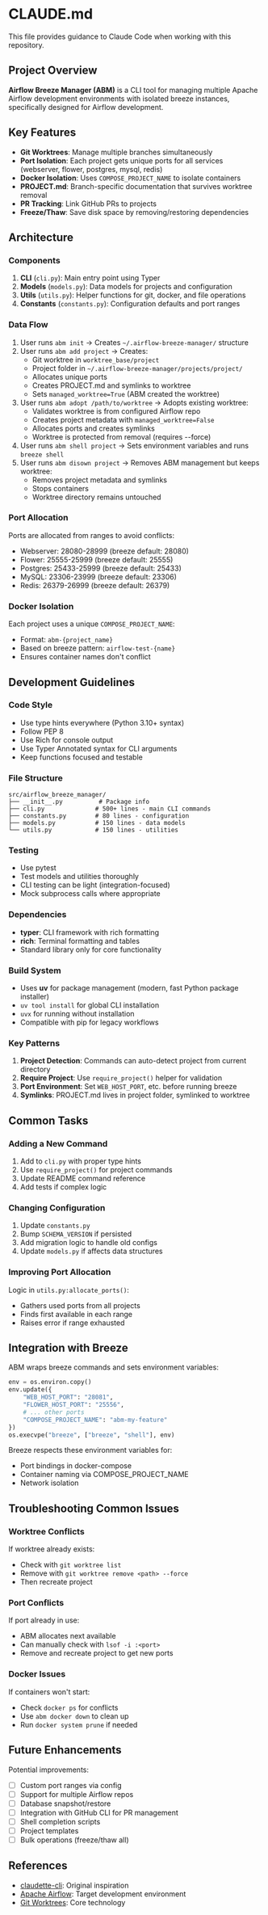 # CLAUDE.md

This file provides guidance to Claude Code when working with this repository.

## Project Overview

**Airflow Breeze Manager (ABM)** is a CLI tool for managing multiple Apache Airflow development environments with isolated breeze instances, specifically designed for Airflow development.

## Key Features

- **Git Worktrees**: Manage multiple branches simultaneously
- **Port Isolation**: Each project gets unique ports for all services (webserver, flower, postgres, mysql, redis)
- **Docker Isolation**: Uses `COMPOSE_PROJECT_NAME` to isolate containers
- **PROJECT.md**: Branch-specific documentation that survives worktree removal
- **PR Tracking**: Link GitHub PRs to projects
- **Freeze/Thaw**: Save disk space by removing/restoring dependencies

## Architecture

### Components

1. **CLI** (`cli.py`): Main entry point using Typer
2. **Models** (`models.py`): Data models for projects and configuration
3. **Utils** (`utils.py`): Helper functions for git, docker, and file operations
4. **Constants** (`constants.py`): Configuration defaults and port ranges

### Data Flow

1. User runs `abm init` → Creates `~/.airflow-breeze-manager/` structure
2. User runs `abm add project` → Creates:
   - Git worktree in `worktree_base/project`
   - Project folder in `~/.airflow-breeze-manager/projects/project/`
   - Allocates unique ports
   - Creates PROJECT.md and symlinks to worktree
   - Sets `managed_worktree=True` (ABM created the worktree)
3. User runs `abm adopt /path/to/worktree` → Adopts existing worktree:
   - Validates worktree is from configured Airflow repo
   - Creates project metadata with `managed_worktree=False`
   - Allocates ports and creates symlinks
   - Worktree is protected from removal (requires --force)
4. User runs `abm shell project` → Sets environment variables and runs `breeze shell`
5. User runs `abm disown project` → Removes ABM management but keeps worktree:
   - Removes project metadata and symlinks
   - Stops containers
   - Worktree directory remains untouched

### Port Allocation

Ports are allocated from ranges to avoid conflicts:
- Webserver: 28080-28999 (breeze default: 28080)
- Flower: 25555-25999 (breeze default: 25555)
- Postgres: 25433-25999 (breeze default: 25433)
- MySQL: 23306-23999 (breeze default: 23306)
- Redis: 26379-26999 (breeze default: 26379)

### Docker Isolation

Each project uses a unique `COMPOSE_PROJECT_NAME`:
- Format: `abm-{project_name}`
- Based on breeze pattern: `airflow-test-{name}`
- Ensures container names don't conflict

## Development Guidelines

### Code Style

- Use type hints everywhere (Python 3.10+ syntax)
- Follow PEP 8
- Use Rich for console output
- Use Typer Annotated syntax for CLI arguments
- Keep functions focused and testable

### File Structure

```
src/airflow_breeze_manager/
├── __init__.py          # Package info
├── cli.py              # 500+ lines - main CLI commands
├── constants.py        # 80 lines - configuration
├── models.py           # 150 lines - data models
└── utils.py            # 150 lines - utilities
```

### Testing

- Use pytest
- Test models and utilities thoroughly
- CLI testing can be light (integration-focused)
- Mock subprocess calls where appropriate

### Dependencies

- **typer**: CLI framework with rich formatting
- **rich**: Terminal formatting and tables
- Standard library only for core functionality

### Build System

- Uses **uv** for package management (modern, fast Python package installer)
- `uv tool install` for global CLI installation
- `uvx` for running without installation
- Compatible with pip for legacy workflows

### Key Patterns

1. **Project Detection**: Commands can auto-detect project from current directory
2. **Require Project**: Use `require_project()` helper for validation
3. **Port Environment**: Set `WEB_HOST_PORT`, etc. before running breeze
4. **Symlinks**: PROJECT.md lives in project folder, symlinked to worktree

## Common Tasks

### Adding a New Command

1. Add to `cli.py` with proper type hints
2. Use `require_project()` for project commands
3. Update README command reference
4. Add tests if complex logic

### Changing Configuration

1. Update `constants.py`
2. Bump `SCHEMA_VERSION` if persisted
3. Add migration logic to handle old configs
4. Update `models.py` if affects data structures

### Improving Port Allocation

Logic in `utils.py:allocate_ports()`:
- Gathers used ports from all projects
- Finds first available in each range
- Raises error if range exhausted

## Integration with Breeze

ABM wraps breeze commands and sets environment variables:

```python
env = os.environ.copy()
env.update({
    "WEB_HOST_PORT": "28081",
    "FLOWER_HOST_PORT": "25556",
    # ... other ports
    "COMPOSE_PROJECT_NAME": "abm-my-feature"
})
os.execvpe("breeze", ["breeze", "shell"], env)
```

Breeze respects these environment variables for:
- Port bindings in docker-compose
- Container naming via COMPOSE_PROJECT_NAME
- Network isolation

## Troubleshooting Common Issues

### Worktree Conflicts

If worktree already exists:
- Check with `git worktree list`
- Remove with `git worktree remove <path> --force`
- Then recreate project

### Port Conflicts

If port already in use:
- ABM allocates next available
- Can manually check with `lsof -i :<port>`
- Remove and recreate project to get new ports

### Docker Issues

If containers won't start:
- Check `docker ps` for conflicts
- Use `abm docker down` to clean up
- Run `docker system prune` if needed

## Future Enhancements

Potential improvements:
- [ ] Custom port ranges via config
- [ ] Support for multiple Airflow repos
- [ ] Database snapshot/restore
- [ ] Integration with GitHub CLI for PR management
- [ ] Shell completion scripts
- [ ] Project templates
- [ ] Bulk operations (freeze/thaw all)

## References

- [claudette-cli](https://github.com/mistercrunch/claudette-cli): Original inspiration
- [Apache Airflow](https://github.com/apache/airflow): Target development environment
- [Git Worktrees](https://git-scm.com/docs/git-worktree): Core technology
